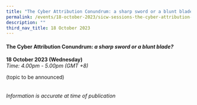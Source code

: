 ```yaml
---
title: "The Cyber Attribution Conundrum: a sharp sword or a blunt blade?"
permalink: /events/18-october-2023/sicw-sessions-the-cyber-attribution-conundrum-a-sharp-sword-or-a-blunt-blade/
description: ""
third_nav_title: 18 October 2023
---
```

#### **The Cyber Attribution Conundrum: *a sharp sword or a blunt blade?***

**18 October 2023 (Wednesday)**  
*Time: 4.00pm - 5.00pm (GMT +8)*

(topic to be announced)
<br><br><br>
*Information is accurate at time of publication*